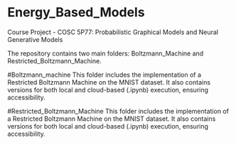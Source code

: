 # Energy_Based_Models
Course Project - COSC 5P77: Probabilistic Graphical Models and Neural Generative Models

The repository contains two main folders: Boltzmann_Machine and Restricted_Boltzmann_Machine.

#Boltzmann_machine
This folder includes the implementation of a Restricted Boltzmann Machine on the MNIST dataset. It also contains versions for both local and cloud-based (.ipynb) execution, ensuring accessibility.

#Restricted_Boltzmann_Machine
This folder includes the implementation of a Restricted Boltzmann Machine on the MNIST dataset. It also contains versions for both local and cloud-based (.ipynb) execution, ensuring accessibility.
